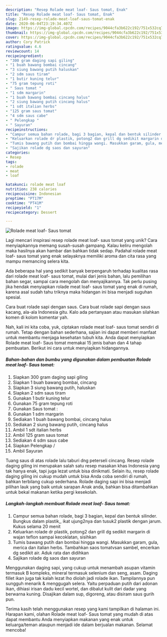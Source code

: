 ```yaml
---
description: "Resep Rolade meat loaf- Saus tomat, Enak"
title: "Resep Rolade meat loaf- Saus tomat, Enak"
slug: 2149-resep-rolade-meat-loaf-saus-tomat-enak
date: 2020-06-04T23:19:34.407Z
image: https://img-global.cpcdn.com/recipes/9044cfa3b622c192/751x532cq70/rolade-meat-loaf-saus-tomat-foto-resep-utama.jpg
thumbnail: https://img-global.cpcdn.com/recipes/9044cfa3b622c192/751x532cq70/rolade-meat-loaf-saus-tomat-foto-resep-utama.jpg
cover: https://img-global.cpcdn.com/recipes/9044cfa3b622c192/751x532cq70/rolade-meat-loaf-saus-tomat-foto-resep-utama.jpg
author: Cory Patrick
ratingvalue: 4.6
reviewcount: 14
recipeingredient:
- "300 gram daging sapi giling"
- "1 buah bawang bombai cincang"
- "3 siung bawang putih haluskan"
- "2 sdm saus tiram"
- "1 butir kuning telur"
- "75 gram tepung roti"
- " Saus tomat "
- "1 sdm margarin"
- "1 buah bawang bombai cincang halus"
- "2 siung bawang putih cincang halus"
- "1 sdt italian herbs"
- "125 gram saus tomat"
- "4 sdm saus cabe"
- " Pelengkap "
- " Sayuran"
recipeinstructions:
- "Campur semua bahan rolade, bagi 3 bagian, kepal dan bentuk silinder. Bungkus dalam plastik,, ikat ujung2nya dan tusuk2 plastik dengan jarum. Kukus selama 20 menit"
- "Keluarkan rolade dr plastik, potong2 dan grill dg sedikit margarin di wajan teflon sampai kecoklatan, sisihkan"
- "Tumis bawang putih dan bombai hingga wangi. Masukkan garam, gula, merica dan italian herbs. Tambahkan saos tomatvsan sambel, encerkan dg sedikit air. Aduk rata dan didihkan"
- "Sajikan rolade dg saos dan sayuran"
categories:
- Resep
tags:
- rolade
- meat
- loaf

katakunci: rolade meat loaf 
nutrition: 238 calories
recipecuisine: Indonesian
preptime: "PT17M"
cooktime: "PT41M"
recipeyield: "1"
recipecategory: Dessert

---
```



![Rolade meat loaf- Saus tomat](https://img-global.cpcdn.com/recipes/9044cfa3b622c192/751x532cq70/rolade-meat-loaf-saus-tomat-foto-resep-utama.jpg)

Lagi mencari inspirasi resep rolade meat loaf- saus tomat yang unik? Cara menyiapkannya memang susah-susah gampang. Kalau keliru mengolah maka hasilnya akan hambar dan bahkan tidak sedap. Padahal rolade meat loaf- saus tomat yang enak selayaknya memiliki aroma dan cita rasa yang mampu memancing selera kita.

Ada beberapa hal yang sedikit banyak berpengaruh terhadap kualitas rasa dari rolade meat loaf- saus tomat, mulai dari jenis bahan, lalu pemilihan bahan segar, sampai cara mengolah dan menyajikannya. Tak perlu pusing jika hendak menyiapkan rolade meat loaf- saus tomat yang enak di rumah, karena asal sudah tahu triknya maka hidangan ini bisa menjadi suguhan spesial.

Cara buat rolade sapi dengan saus. Cara buat rolade sapi dengan saus kacang, ala-ala Indonesia gitu. Kalo ada pertanyaan atau masukan silahkan komen di kolom komentar yah.


Nah, kali ini kita coba, yuk, ciptakan rolade meat loaf- saus tomat sendiri di rumah. Tetap dengan bahan sederhana, sajian ini dapat memberi manfaat untuk membantu menjaga kesehatan tubuh kita. Anda dapat menyiapkan Rolade meat loaf- Saus tomat memakai 15 jenis bahan dan 4 tahap pembuatan. Berikut ini cara untuk menyiapkan hidangannya.

<!--inarticleads1-->

##### Bahan-bahan dan bumbu yang digunakan dalam pembuatan Rolade meat loaf- Saus tomat:

1. Siapkan 300 gram daging sapi giling
1. Siapkan 1 buah bawang bombai, cincang
1. Siapkan 3 siung bawang putih, haluskan
1. Siapkan 2 sdm saus tiram
1. Gunakan 1 butir kuning telur
1. Gunakan 75 gram tepung roti
1. Gunakan  Saus tomat :
1. Gunakan 1 sdm margarin
1. Sediakan 1 buah bawang bombai, cincang halus
1. Sediakan 2 siung bawang putih, cincang halus
1. Ambil 1 sdt italian herbs
1. Ambil 125 gram saus tomat
1. Sediakan 4 sdm saus cabe
1. Siapkan  Pelengkap /
1. Ambil  Sayuran


Tuang saus di atas rolade lalu taburi dng peterseli cincang. Resep rolade daging giling ini merupakan salah satu resep masakan khas Indonesia yang tak hanya enak, tapi juga lezat untuk bisa dinikmati. Selain itu, resep rolade daging giling ini cukup mudah untuk bisa Anda coba sendiri di rumah, bahkan terbilang cukup sederhana. Rolade daging sapi ini bisa menjadi pilihan lauk yang baik untuk sarapan Anak anda, bahkan bisa ditambahkan untuk bekal makanan ketika pergi kesekolah. 

<!--inarticleads2-->

##### Langkah-langkah membuat Rolade meat loaf- Saus tomat:

1. Campur semua bahan rolade, bagi 3 bagian, kepal dan bentuk silinder. Bungkus dalam plastik,, ikat ujung2nya dan tusuk2 plastik dengan jarum. Kukus selama 20 menit
1. Keluarkan rolade dr plastik, potong2 dan grill dg sedikit margarin di wajan teflon sampai kecoklatan, sisihkan
1. Tumis bawang putih dan bombai hingga wangi. Masukkan garam, gula, merica dan italian herbs. Tambahkan saos tomatvsan sambel, encerkan dg sedikit air. Aduk rata dan didihkan
1. Sajikan rolade dg saos dan sayuran


Menggunakan daging sapi, yang cukup untuk menambah asupan vitamin termasuk B kompleks, mineral termasuk selenium dan seng, asam. Daging fillet ikan juga tak kalah lezat lho diolah jadi rolade ikan. Tampilannya pun sungguh menarik &amp; menggugah selera. Yaitu perpaduan putih dari adonan ikan, dihiasi irisan dadu kecil wortel, dan dibalut kulit dari dadar yang berwarna kuning. Disajikan dalam sup, digoreng, atau disiram saus gurih pun. 

Terima kasih telah menggunakan resep yang kami tampilkan di halaman ini. Harapan kami, olahan Rolade meat loaf- Saus tomat yang mudah di atas dapat membantu Anda menyiapkan makanan yang enak untuk keluarga/teman ataupun menjadi ide dalam berjualan makanan. Selamat mencoba!

